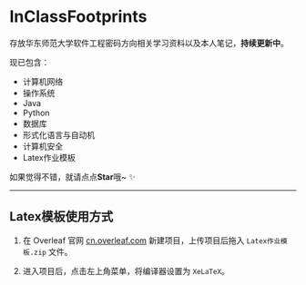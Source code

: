 # InClassFootprints

存放华东师范大学软件工程密码方向相关学习资料以及本人笔记，**持续更新中**。

现已包含：

- 计算机网络
- 操作系统
- Java
- Python
- 数据库
- 形式化语言与自动机
- 计算机安全
- Latex作业模板

如果觉得不错，就请点点**Star**哦~ ✨

---

## Latex模板使用方式

1. 在 Overleaf 官网 [cn.overleaf.com](https://cn.overleaf.com) 新建项目，上传项目后拖入 `Latex作业模板.zip` 文件。

2. 进入项目后，点击左上角菜单，将编译器设置为 `XeLaTeX`。

   ​